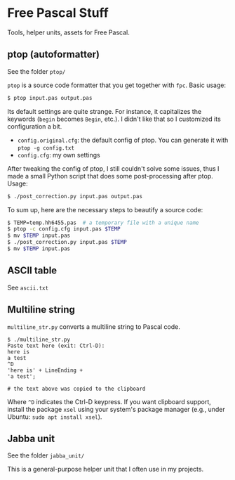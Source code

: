 # Free Pascal Stuff

Tools, helper units, assets for Free Pascal.


## ptop (autoformatter)

See the folder `ptop/`

`ptop` is a source code formatter that you get
together with `fpc`. Basic usage:

```bash
$ ptop input.pas output.pas
```

Its default settings are quite strange. For instance,
it capitalizes the keywords (`begin` becomes `Begin`, etc.).
I didn't like that so I customized its configuration a bit.

* `config.original.cfg`: the default config of ptop.
  You can generate it with `ptop -g config.txt`
* `config.cfg`: my own settings

After tweaking the config of ptop, I still couldn't solve some
issues, thus I made a small Python script that does some
post-processing after ptop. Usage:

```bash
$ ./post_correction.py input.pas output.pas
```

To sum up, here are the necessary steps to beautify a source code:

```bash
$ TEMP=temp.hh6455.pas  # a temporary file with a unique name
$ ptop -c config.cfg input.pas $TEMP
$ mv $TEMP input.pas
$ ./post_correction.py input.pas $TEMP
$ mv $TEMP input.pas
```


## ASCII table

See `ascii.txt`


## Multiline string

`multiline_str.py` converts a multiline string to Pascal code.

```text
$ ./multiline_str.py
Paste text here (exit: Ctrl-D):
here is
a test
^D
'here is' + LineEnding +
'a test';

# the text above was copied to the clipboard
```

Where `^D` indicates the Ctrl-D keypress.
If you want clipboard support, install the package `xsel` using your system's package manager (e.g., under Ubuntu: `sudo apt install xsel`).


## Jabba unit

See the folder `jabba_unit/`

This is a general-purpose helper unit that I often
use in my projects.
